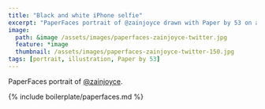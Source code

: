 ```yaml
---
title: "Black and white iPhone selfie"
excerpt: "PaperFaces portrait of @zainjoyce drawn with Paper by 53 on an iPad."
image: 
  path: &image /assets/images/paperfaces-zainjoyce-twitter.jpg 
  feature: *image
  thumbnail: /assets/images/paperfaces-zainjoyce-twitter-150.jpg
tags: [portrait, illustration, Paper by 53]
---
```


PaperFaces portrait of [@zainjoyce](http://twitter.com/zainjoyce).

{% include boilerplate/paperfaces.md %}
